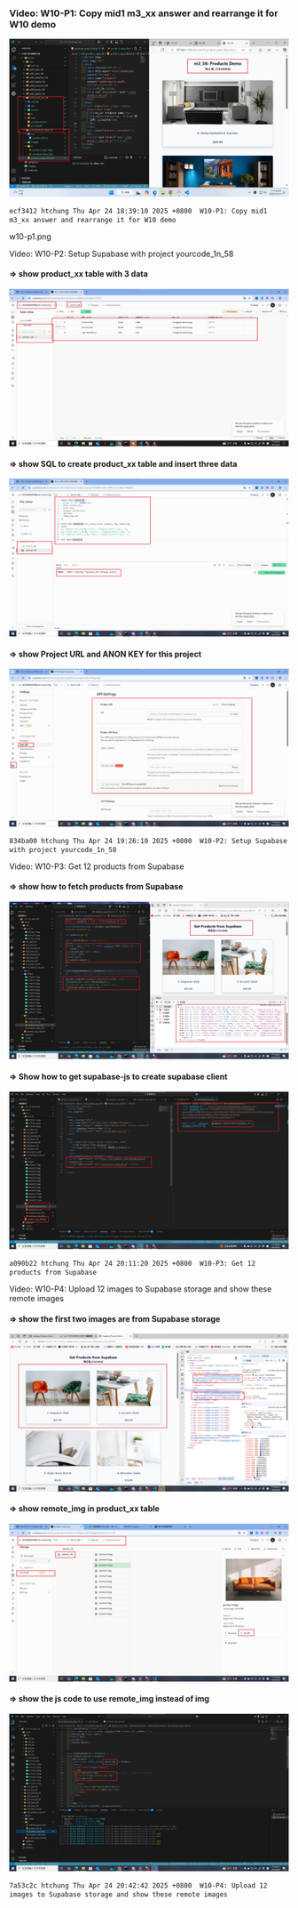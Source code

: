 ### Video: W10-P1: Copy mid1 m3_xx answer and rearrange it for W10 demo

![](w10-p1.png)

```
ecf3412 htchung Thu Apr 24 18:39:10 2025 +0800  W10-P1: Copy mid1 m3_xx answer and rearrange it for W10 demo
```

w10-p1.png

Video: W10-P2: Setup Supabase with project yourcode_1n_58
 
#### => show product_xx table with 3 data
 
![](w10-p2-1.png)
 
#### => show SQL to create product_xx table and insert three data
 
![](w10-p2-2.png)
 
#### => show Project URL and ANON KEY for this project
 
![](w10-p2-3.png)
 
```
834ba00 htchung Thu Apr 24 19:26:10 2025 +0800  W10-P2: Setup Supabase with project yourcode_1n_58
```

Video: W10-P3: Get 12 products from Supabase
 
#### => show how to fetch products from Supabase
 
![](w10-p3-1.png)
 
#### => Show how to get supabase-js to create supabase client
 
![](w10-p3-2.png)
 
```
a090b22 htchung Thu Apr 24 20:11:20 2025 +0800  W10-P3: Get 12 products from Supabase
```

Video: W10-P4: Upload 12 images to Supabase storage and show these remote images
 
#### => show the first two images are from Supabase storage
 
![](w10-p4-1.png)
 
#### => show remote_img in product_xx table
 
![](w10-p4-2.png)
 
#### => show the js code to use remote_img instead of img
 
![](w10-p4-3.png)
 
```
7a53c2c htchung Thu Apr 24 20:42:42 2025 +0800  W10-P4: Upload 12 images to Supabase storage and show these remote images
```